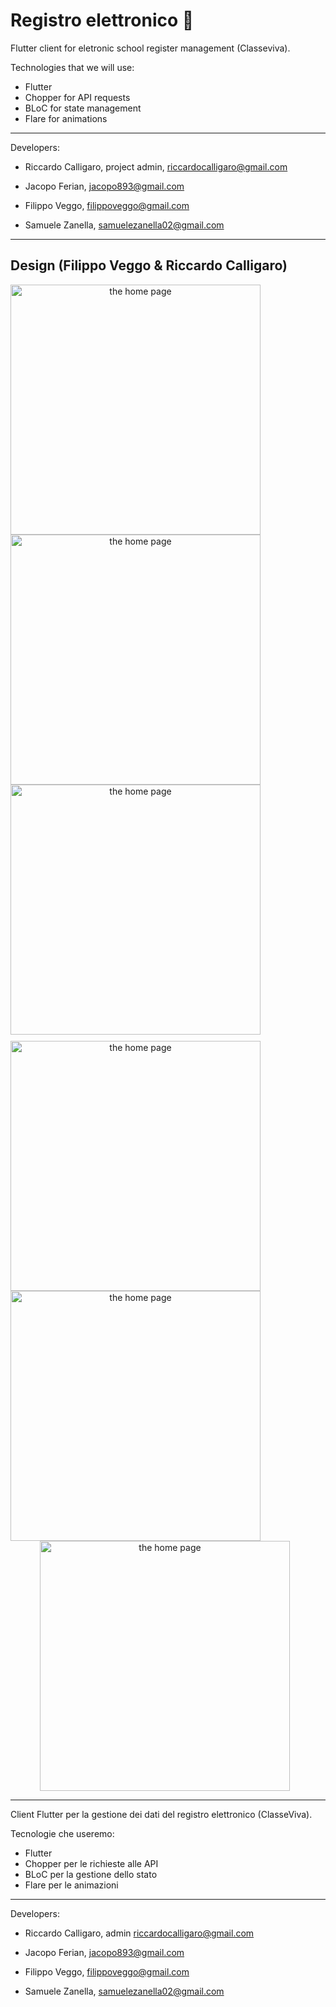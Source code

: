 # Registro elettronico 📕

Flutter client for eletronic school register management (Classeviva).

Technologies that we will use:

- Flutter
- Chopper for API requests
- BLoC for state management
- Flare for animations

---

Developers:

- Riccardo Calligaro, project admin, riccardocalligaro@gmail.com

- Jacopo Ferian, jacopo893@gmail.com
- Filippo Veggo, filippoveggo@gmail.com
- Samuele Zanella, samuelezanella02@gmail.com

---

## Design (Filippo Veggo & Riccardo Calligaro)

<div style="text-align: center">
<img src="https://i.imgur.com/kA3nnBG.png"
     height="400px"
     alt="the home page"
     style="float: left; margin-right: 10px;" />

<img src="https://i.imgur.com/TW6aTcM.png"
     height="400px"
     alt="the home page"
     style="float: left; margin-right: 10px;" />

<img src="https://i.imgur.com/rqPtEbl.png"
    height="400px"
     alt="the home page"
     style="float: left; margin-right: 10px; margin-bottom: 10px;" />

<img src="https://i.imgur.com/nP5XXON.png"
    height="400px"
     alt="the home page"
     style="float: left; margin-right: 10px;" />

<img src="https://i.imgur.com/5ZVDoBi.png"
    height="400px"
     alt="the home page"
     style="float: left; margin-right: 10px;" />

<img src="https://i.imgur.com/nDsK6vw.png"
    height="400px"
     alt="the home page"
     style="margin-right: 10px;" />

</div>

---

Client Flutter per la gestione dei dati del registro elettronico (ClasseViva).

Tecnologie che useremo:

- Flutter
- Chopper per le richieste alle API
- BLoC per la gestione dello stato
- Flare per le animazioni

---

Developers:

- Riccardo Calligaro, admin riccardocalligaro@gmail.com

- Jacopo Ferian, jacopo893@gmail.com
- Filippo Veggo, filippoveggo@gmail.com
- Samuele Zanella, samuelezanella02@gmail.com
